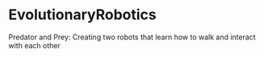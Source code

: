 # EvolutionaryRobotics
Predator and Prey: Creating two robots that learn how to walk and interact with each other
